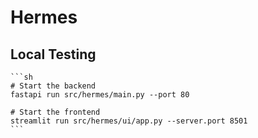 # Hermes

## Local Testing

    ```sh
    # Start the backend
    fastapi run src/hermes/main.py --port 80

    # Start the frontend
    streamlit run src/hermes/ui/app.py --server.port 8501
    ```
